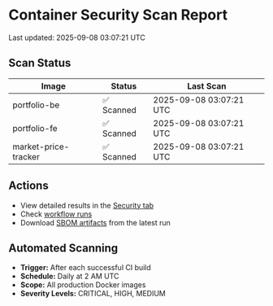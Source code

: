 # Container Security Scan Report

Last updated: 2025-09-08 03:07:21 UTC

## Scan Status

| Image | Status | Last Scan |
|-------|--------|-----------|
| portfolio-be | ✅ Scanned | 2025-09-08 03:07:21 UTC |
| portfolio-fe | ✅ Scanned | 2025-09-08 03:07:21 UTC |
| market-price-tracker | ✅ Scanned | 2025-09-08 03:07:21 UTC |

## Actions

- View detailed results in the [Security tab](https://github.com/ktenman/portfolio/security/code-scanning)
- Check [workflow runs](https://github.com/ktenman/portfolio/actions/workflows/trivy-scan.yml)
- Download [SBOM artifacts](https://github.com/ktenman/portfolio/actions/workflows/trivy-scan.yml) from the latest run

## Automated Scanning

- **Trigger:** After each successful CI build
- **Schedule:** Daily at 2 AM UTC
- **Scope:** All production Docker images
- **Severity Levels:** CRITICAL, HIGH, MEDIUM

